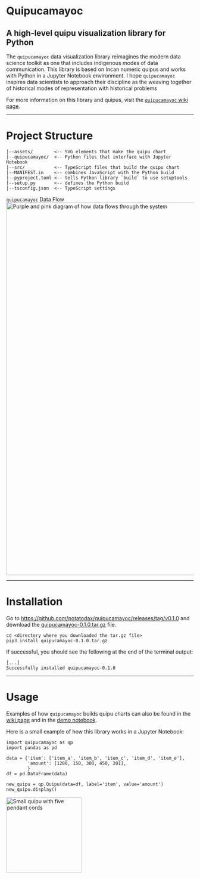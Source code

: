 # Quipucamayoc

## A high-level quipu visualization library for Python

The `quipucamayoc` data visualization library reimagines the modern data science toolkit as one that includes indigenous modes of data communication. This library is based on Incan numeric quipus and works with Python in a Jupyter Notebook environment. I hope `quipucamayoc` inspires data scientists to approach their discipline as the weaving together of historical modes of representation with historical problems

For more information on this library and quipus, visit the [`quipucamayoc` wiki page](https://github.com/potatodax/quipucamayoc/wiki/Quipucamayoc).

---

# Project Structure

```
|--assets/        <-- SVG elements that make the quipu chart
|--quipucamayoc/  <-- Python files that interface with Jupyter Notebook
|--src/           <-- TypeScript files that build the quipu chart
|--MANIFEST.in    <-- combines JavaScript with the Python build
|--pyproject.toml <-- tells Python library `build` to use setuptools
|--setup.py       <-- defines the Python build
|--tsconfig.json  <-- TypeScript settings
```

`quipucamayoc` Data Flow
<img width="1000" alt="Purple and pink diagram of how data flows through the system" src="https://user-images.githubusercontent.com/86934143/206129010-bd283324-d79b-4203-bd6b-7d8eeafd84a6.png">

---

# Installation

Go to https://github.com/potatodax/quipucamayoc/releases/tag/v0.1.0 and download the [quipucamayoc-0.1.0.tar.gz](https://github.com/potatodax/quipucamayoc/releases/download/v0.1.0/quipucamayoc-0.1.0.tar.gz) file.

```
cd <directory where you downloaded the tar.gz file>
pip3 install quipucamayoc-0.1.0.tar.gz
```

If successful, you should see the following at the end of the terminal output:

```
[...]
Successfully installed quipucamayoc-0.1.0
```

---

# Usage

Examples of how `quipucamayoc` builds quipu charts can also be found in the [wiki page](https://github.com/potatodax/quipucamayoc/wiki/Quipucamayoc) and in the [demo notebook](https://github.com/potatodax/quipucamayoc/tree/main/demo).

Here is a small example of how this library works in a Jupyter Notebook:

```
import quipucamayoc as qp
import pandas as pd
```

```
data = {'item': ['item_a', 'item_b', 'item_c', 'item_d', 'item_e'],
        'amount': [1200, 150, 300, 450, 201],
        }
df = pd.DataFrame(data)

new_quipu = qp.Quipu(data=df, label='item', value='amount')
new_quipu.display()
```

<img width="202" alt="Small quipu with five pendant cords" src="https://user-images.githubusercontent.com/86934143/206374898-9d785392-e911-4ccd-a77e-4372ff899bec.png">
